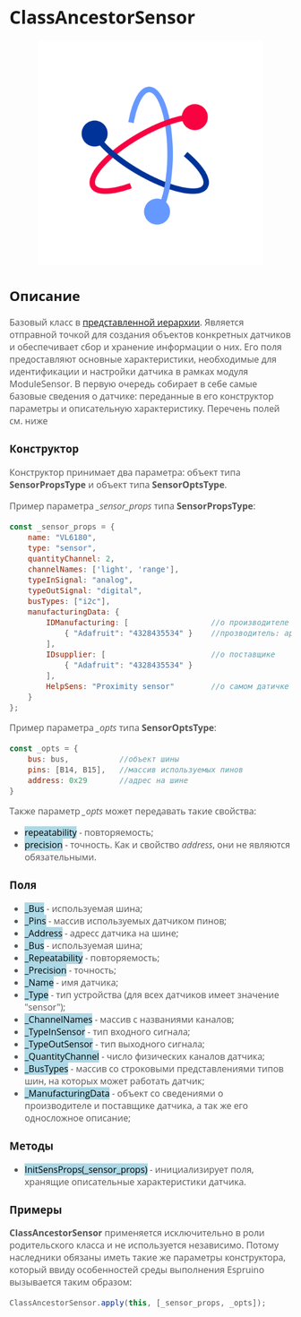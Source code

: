 <div style = "font-family: 'Open Sans', sans-serif; font-size: 16px">

# ClassAncestorSensor 
<div style = "color: #555">
    <p align="center">
    <img src="./res/logo.png" width="400" title="hover text">
    </p>
</div>

## Описание
<div style = "color: #555">

Базовый класс в [представленной иерархии](./README.md). Является отправной точкой для создания объектов конкретных датчиков и обеспечивает сбор и хранение информации о них. Его поля предоставляют основные характеристики, необходимые для идентификации и настройки датчика в рамках модуля ModuleSensor. В первую очередь собирает в себе самые базовые сведения о датчике: переданные в его конструктор параметры и описательную характеристику. Перечень полей см. ниже
</div>

### Конструктор
<div style = "color: #555">

Конструктор принимает два параметра: объект типа **SensorPropsType** и объект типа **SensorOptsType**.

Пример параметра *_sensor_props* типа **SensorPropsType**: 
```js
const _sensor_props = {
    name: "VL6180",                     
    type: "sensor",       
    quantityChannel: 2,
    channelNames: ['light', 'range'],
    typeInSignal: "analog",            
    typeOutSignal: "digital",           
    busTypes: ["i2c"],                
    manufacturingData: {
        IDManufacturing: [                  //о производителе
            { "Adafruit": "4328435534" }    //прозводитель: артикул
        ],
        IDsupplier: [                       //о поставщике
            { "Adafruit": "4328435534" }    
        ],
        HelpSens: "Proximity sensor"        //о самом датичке
    }
};
```
Пример параметра *_opts* типа **SensorOptsType**:
```js
const _opts = {
    bus: bus,           //объект шины
    pins: [B14, B15],   //массив используемых пинов 
    address: 0x29       //адрес на шине
}
```
Также параметр *_opts* может передавать такие свойства:
- <mark style="background-color: lightblue">repeatability</mark> - повторяемость;
- <mark style="background-color: lightblue">precision</mark> - точность.
Как и свойство *address*, они не являются обязательными.
</div>

### Поля
<div style = "color: #555">

- <mark style="background-color: lightblue">_Bus</mark> - используемая шина;
- <mark style="background-color: lightblue">_Pins</mark> - массив используемых датчиком пинов;
- <mark style="background-color: lightblue">_Address</mark> - адресс датчика на шине;
- <mark style="background-color: lightblue">_Bus</mark> - используемая шина;
- <mark style="background-color: lightblue">_Repeatability</mark> - повторяемость;
- <mark style="background-color: lightblue">_Precision</mark> - точность;
- <mark style="background-color: lightblue">_Name</mark> - имя датчика;
- <mark style="background-color: lightblue">_Type</mark> - тип устройства (для всех датчиков имеет значение "sensor");
- <mark style="background-color: lightblue">_ChannelNames</mark> - массив с названиями каналов;
- <mark style="background-color: lightblue">_TypeInSensor</mark> - тип входного сигнала;
- <mark style="background-color: lightblue">_TypeOutSensor</mark> - тип выходного сигнала;
- <mark style="background-color: lightblue">_QuantityChannel</mark> - число физических каналов датчика;
- <mark style="background-color: lightblue">_BusTypes</mark> - массив со строковыми представлениями типов шин, на которых может работать датчик;
- <mark style="background-color: lightblue">_ManufacturingData</mark> - объект со сведениями о производителе и поставщике датчика, а так же его односложное описание;
</div>

### Методы
<div style = "color: #555">

- <mark style="background-color: lightblue">InitSensProps(_sensor_props)</mark> - инициализирует поля, хранящие описательные характеристики датчика.
</div>

### Примеры
<div style = "color: #555">

**ClassAncestorSensor** применяется исключительно в роли родительского класса и не используется независимо. Потому наследники обязаны иметь такие же параметры конструктора, который ввиду особенностей среды выполнения Espruino вызывается таким образом:
```js
ClassAncestorSensor.apply(this, [_sensor_props, _opts]);
```
</div>

</div>